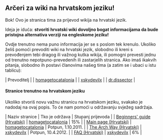 ## Arčeri za wiki na hrvatskom jeziku!

Bok! Ovo je stranica tima za prijevod wikija na hrvatski jezik.

Ideja je iduća: **stvoriti hrvatski wiki dovoljno bogat informacijama da bude pristojna alternativa verziji na engleskome jeziku!**

Ovdje trenutno nema puno informacija jer se s poslom tek krenulo. Ukoliko želiš pomoći prevoditi wiki na hrvatski jezik, slobodno ili kreni s prevođenjem tebi dragog ili važnog kutka wikija, ili pomogni prevesti jednu od trenutno nepotpuno-prevedenih ili zastarjelih stranica. Ako imaš ikakvih pitanja, slobodno ih postavi članovima našeg tima (a zatim se i ubaci u istu tablicu):

| Prevoditelj |
| [homagetocatalonia](/index.php/User:Homagetocatalonia "User:Homagetocatalonia") |
| [xskydevilx](/index.php/User:Xskydevilx "User:Xskydevilx") |
| [dr.dissector](/index.php/User:Dr.dissector "User:Dr.dissector") |

#### Stranice trenutno na hrvatskom jeziku

Ukoliko stvoriš novu važnu stranicu na hrvatskom jeziku, svakako je nadodaj na ovaj popis. To će nam pomoći u održavanju svježeg sadržaja.

| Naziv stranice | Tko je održava | Stupanj prijevoda |
| [Beginners' guide (Hrvatski)](/index.php/Beginners%27_guide_(Hrvatski) "Beginners' guide (Hrvatski)") | [homagetocatalonia](/index.php/User:Homagetocatalonia "User:Homagetocatalonia") | 15% |
| [Main page (Hrvatski)](/index.php/Main_page_(Hrvatski) "Main page (Hrvatski)") | [homagetocatalonia](/index.php/User:Homagetocatalonia "User:Homagetocatalonia") | Potpun, 1.10.2011. |
| [The Arch Way (Hrvatski)](/index.php/The_Arch_Way_(Hrvatski) "The Arch Way (Hrvatski)") | [xskydevilx](/index.php/User:Xskydevilx "User:Xskydevilx") | Potpun, 10.4.2012. |
| [FAQ (Hrvatski)](/index.php/FAQ_(Hrvatski) "FAQ (Hrvatski)") | [xskydevilx](/index.php/User:Xskydevilx "User:Xskydevilx") | 6% |